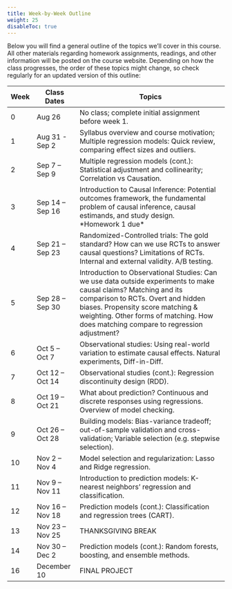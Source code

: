 ```yaml
---
title: Week-by-Week Outline
weight: 25
disableToc: true
---
```


Below you will find a general outline of the topics we’ll cover in this course. All other materials regarding homework assignments, readings, and other information will be posted on the course website. Depending on how the class progresses, the order of these topics might change, so check regularly for an updated version of this outline:

<table>
<thead>
<tr>
<th>Week</th>
<th>Class Dates</th>
<th>Topics</th>
</tr>
</thead>
<tbody>
<tr>
<td>0</td>
<td>Aug 26</td>
<td>No class; complete initial assignment before week 1.</td>
</tr>
<tr>
<td>1</td>
<td>Aug 31 - Sep 2</td>
<td>Syllabus overview and course motivation; Multiple regression models: Quick review, comparing effect sizes and outliers.</td>
</tr>
<tr>
<td>2</td>
<td>Sep 7 – Sep 9</td>
<td>Multiple regression models (cont.): Statistical adjustment and collinearity; Correlation vs Causation.</td>
</tr>
<tr>
<td>3</td>
<td>Sep 14 – Sep 16</td>
<td>Introduction to Causal Inference: Potential outcomes framework, the fundamental problem of causal inference, causal estimands, and study design. <br> *Homework 1 due*</td>
</tr>
<tr>
<td>4</td>
<td>Sep 21 – Sep 23</td>
<td>Randomized-Controlled trials: The gold standard? How can we use RCTs to answer causal questions? Limitations of RCTs. Internal and external validity. A/B testing.</td>
</tr>
<tr>
<td>5</td>
<td>Sep 28 – Sep 30</td>
<td>Introduction to Observational Studies: Can we use data outside experiments to make causal claims? Matching and its comparison to RCTs. Overt and hidden biases. Propensity score matching & weighting. Other forms of matching. How does matching compare to regression adjustment?</td>
</tr>
<tr>
<td>6</td>
<td>Oct 5 – Oct 7</td>
<td>Observational studies: Using real-world variation to estimate causal effects. Natural experiments, Diff-in-Diff.</td>
</tr>
<tr>
<td>7</td>
<td>Oct 12 – Oct 14</td>
<td>Observational studies (cont.): Regression discontinuity design (RDD).</td>
</tr>
<tr>
<td>8</td>
<td>Oct 19 – Oct 21</td>
<td>What about prediction? Continuous and discrete responses using regressions. Overview of model checking.</td>
</tr>
<tr>
<td>9</td>
<td>Oct 26 – Oct 28</td>
<td>Building models: Bias-variance tradeoff; out-of-sample validation and cross-validation; Variable selection (e.g. stepwise selection).</td>
</tr>
<tr>
<td>10</td>
<td>Nov 2 – Nov 4</td>
<td>Model selection and regularization: Lasso and Ridge regression.</td>
</tr>
<tr>
<td>11</td>
<td>Nov 9 – Nov 11</td>
<td>Introduction to prediction models: K-nearest neighbors’ regression and classification.</td>
</tr>
<tr>
<td>12</td>
<td>Nov 16 – Nov 18</td>
<td>Prediction models (cont.): Classification and regression trees (CART).</td>
</tr>
<tr>
<td>13</td>
<td>Nov 23 – Nov 25</td>
<td>THANKSGIVING BREAK</td>
</tr>
<tr>
<td>14</td>
<td>Nov 30 – Dec 2</td>
<td>Prediction models (cont.): Random forests, boosting, and ensemble methods.</td>
</tr>
<tr>
<td>16</td>
<td>December 10</td>
<td>FINAL PROJECT</td>
</tr>
</tbody>
</table>
